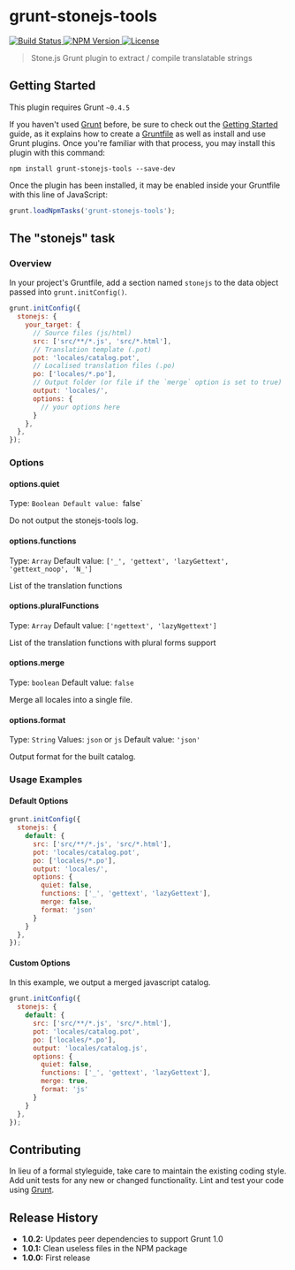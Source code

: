 # grunt-stonejs-tools

[ ![Build Status](https://api.travis-ci.org/flozz/grunt-stonejs-tools.svg?branch=master) ](https://travis-ci.org/flozz/grunt-stonejs-tools)
[ ![NPM Version](http://img.shields.io/npm/v/grunt-stonejs-tools.svg?style=flat) ](https://www.npmjs.com/package/grunt-stonejs-tools)
[ ![License](http://img.shields.io/badge/license-BSD--3--Clause-blue.svg?style=flat) ](https://github.com/flozz/grunt-stonejs-tools/blob/master/LICENSE-BSD-3-Clause)

> Stone.js Grunt plugin to extract / compile translatable strings

## Getting Started
This plugin requires Grunt `~0.4.5`

If you haven't used [Grunt](http://gruntjs.com/) before, be sure to check out the [Getting Started](http://gruntjs.com/getting-started) guide, as it explains how to create a [Gruntfile](http://gruntjs.com/sample-gruntfile) as well as install and use Grunt plugins. Once you're familiar with that process, you may install this plugin with this command:

```shell
npm install grunt-stonejs-tools --save-dev
```

Once the plugin has been installed, it may be enabled inside your Gruntfile with this line of JavaScript:

```js
grunt.loadNpmTasks('grunt-stonejs-tools');
```

## The "stonejs" task

### Overview
In your project's Gruntfile, add a section named `stonejs` to the data object passed into `grunt.initConfig()`.

```js
grunt.initConfig({
  stonejs: {
    your_target: {
      // Source files (js/html)
      src: ['src/**/*.js', 'src/*.html'],
      // Translation template (.pot)
      pot: 'locales/catalog.pot',
      // Localised translation files (.po)
      po: ['locales/*.po'],
      // Output folder (or file if the `merge` option is set to true)
      output: 'locales/',
      options: {
        // your options here
      }
    },
  },
});
```

### Options

#### options.quiet
Type: `Boolean
Default value: `false`

Do not output the stonejs-tools log.

#### options.functions
Type: `Array`
Default value: `['_', 'gettext', 'lazyGettext', 'gettext_noop', 'N_']`

List of the translation functions

#### options.pluralFunctions
Type: `Array`
Default value: `['ngettext', 'lazyNgettext']`

List of the translation functions with plural forms support

#### options.merge
Type: `boolean`
Default value: `false`

Merge all locales into a single file.

#### options.format
Type: `String`
Values: `json` or `js`
Default value: `'json'`

Output format for the built catalog.

### Usage Examples

#### Default Options
```js
grunt.initConfig({
  stonejs: {
    default: {
      src: ['src/**/*.js', 'src/*.html'],
      pot: 'locales/catalog.pot',
      po: ['locales/*.po'],
      output: 'locales/',
      options: {
        quiet: false,
        functions: ['_', 'gettext', 'lazyGettext'],
        merge: false,
        format: 'json'
      }
    }
  },
});
```

#### Custom Options
In this example, we output a merged javascript catalog.

```js
grunt.initConfig({
  stonejs: {
    default: {
      src: ['src/**/*.js', 'src/*.html'],
      pot: 'locales/catalog.pot',
      po: ['locales/*.po'],
      output: 'locales/catalog.js',
      options: {
        quiet: false,
        functions: ['_', 'gettext', 'lazyGettext'],
        merge: true,
        format: 'js'
      }
    }
  },
});
```

## Contributing
In lieu of a formal styleguide, take care to maintain the existing coding style. Add unit tests for any new or changed functionality. Lint and test your code using [Grunt](http://gruntjs.com/).

## Release History
* **1.0.2:** Updates peer dependencies to support Grunt 1.0
* **1.0.1:** Clean useless files in the NPM package
* **1.0.0:** First release
